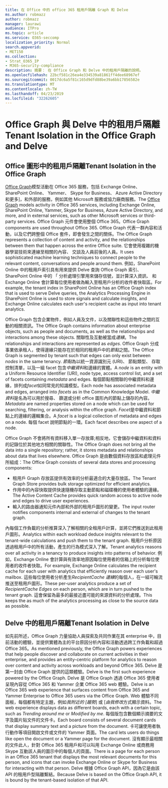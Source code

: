 ```yaml
---
title: 在 Office 中的 office 365 租用戶隔離 Graph 和 Delve
ms.author: robmazz
author: robmazz
manager: laurawi
audience: ITPro
ms.topic: article
ms.service: O365-seccomp
localization_priority: Normal
search.appverid:
- MET150
ms.collection:
- Strat_O365_IP
- M365-security-compliance
description: 摘要： 在 Office Graph 和 Delve 中的租用戶隔離的說明。
ms.openlocfilehash: 22bcf581c26ea4e334539a81861ff4dee68967ef
ms.sourcegitcommit: 0017dc6a5f81c165d9dfd88be39a6bb17856582e
ms.translationtype: MT
ms.contentlocale: zh-TW
ms.lasthandoff: 04/23/2019
ms.locfileid: "32262605"
---
```

# <a name="tenant-isolation-in-the-office-graph-and-delve"></a><span data-ttu-id="5a22a-103">Office Graph 與 Delve 中的租用戶隔離</span><span class="sxs-lookup"><span data-stu-id="5a22a-103">Tenant Isolation in the Office Graph and Delve</span></span>

## <a name="tenant-isolation-in-the-office-graph"></a><span data-ttu-id="5a22a-104">Office 圖形中的租用戶隔離</span><span class="sxs-lookup"><span data-stu-id="5a22a-104">Tenant Isolation in the Office Graph</span></span>
<span data-ttu-id="5a22a-105">[Office Graph](https://dev.office.com/officegraph)模型活動在 Office 365 服務，包括 Exchange Online、 SharePoint Online、 Yammer、 Skype for Business、 Azure Active Directory 和更多]，和外部的服務，例如其他 Microsoft 服務或協力廠商服務。</span><span class="sxs-lookup"><span data-stu-id="5a22a-105">The [Office Graph](https://dev.office.com/officegraph) models activity in Office 365 services, including Exchange Online, SharePoint Online, Yammer, Skype for Business, Azure Active Directory, and more, and in external services, such as other Microsoft services or third-party services.</span></span> <span data-ttu-id="5a22a-106">Office Graph 元件會使用整個 Office 365。</span><span class="sxs-lookup"><span data-stu-id="5a22a-106">Office Graph components are used throughout Office 365.</span></span> <span data-ttu-id="5a22a-107">Office Graph 代表一群內容和活動，以及它們跨整個 Office 套件，即會發生之間的關係。</span><span class="sxs-lookup"><span data-stu-id="5a22a-107">The Office Graph represents a collection of content and activity, and the relationships between them that happen across the entire Office suite.</span></span> <span data-ttu-id="5a22a-108">它會使用複雜的機器學習技術來連線至相關的內容、 交談及人員前後的人員。</span><span class="sxs-lookup"><span data-stu-id="5a22a-108">It uses sophisticated machine learning techniques to connect people to the relevant content, conversations and people around them.</span></span> <span data-ttu-id="5a22a-109">例如，SharePoint Online 中的租用戶索引具有用來提供 Delve 查詢 Office Graph 索引、 SharePoint Online 中的 「 分析處理引擎用來儲存信號，並計算深入資訊、 和 Exchange Online 會計算每位使用者做為輸入至租用戶分析的收件者快取區。</span><span class="sxs-lookup"><span data-stu-id="5a22a-109">For example, the tenant index in SharePoint Online has an Office Graph index that is used to serve Delve queries, the Analytics Processing Engine in SharePoint Online is used to store signals and calculate insights, and Exchange Online calculates each user's recipient cache as input into tenant analytics.</span></span>

<span data-ttu-id="5a22a-110">Office Graph 包含企業物件，例如人員及文件，以及關聯性和這些物件之間的互動的相關資訊。</span><span class="sxs-lookup"><span data-stu-id="5a22a-110">The Office Graph contains information about enterprise objects, such as people and documents, as well as the relationships and interactions among these objects.</span></span> <span data-ttu-id="5a22a-111">關聯性及互動被當成*邊緣*。</span><span class="sxs-lookup"><span data-stu-id="5a22a-111">The relationships and interactions are represented as *edges*.</span></span> <span data-ttu-id="5a22a-112">Office Graph 分成事業依承租人，使得邊緣只能存在於相同的租用戶中的*節點*之間。</span><span class="sxs-lookup"><span data-stu-id="5a22a-112">The Office Graph is segmented by tenant such that edges can only exist between *nodes* in the same tenancy.</span></span> <span data-ttu-id="5a22a-113">*節點*為以統一資源識別元 (URI)、 節點類型、 存取控制清單，以及一組 facet 包含*中繼資料*和邊緣的實體。</span><span class="sxs-lookup"><span data-stu-id="5a22a-113">A *node* is an entity with a Uniform Resource Identifier (URI), node type, access control list, and a set of facets containing *metadata* and edges.</span></span> <span data-ttu-id="5a22a-114">每個節點相關聯的中繼資料和邊緣，排列成*facet*如同常見的知識模型。</span><span class="sxs-lookup"><span data-stu-id="5a22a-114">Each node has associated metadata and edges, arranged into *facets* as in the Common Knowledge Model.</span></span> <span data-ttu-id="5a22a-115">*中繼資料*是名為可以用於搜尋、 篩選或分析 office 圖形內的節點上儲存的內容。</span><span class="sxs-lookup"><span data-stu-id="5a22a-115">*Metadata* are named properties stored on a node which can be used for searching, filtering, or analysis within the office graph.</span></span> <span data-ttu-id="5a22a-116">*Facet*是中繼資料和節點上的邊緣的邏輯集合。</span><span class="sxs-lookup"><span data-stu-id="5a22a-116">A *facet* is a logical collection of metadata and edges on a node.</span></span> <span data-ttu-id="5a22a-117">每個 facet 說明節點的一環。</span><span class="sxs-lookup"><span data-stu-id="5a22a-117">Each facet describes one aspect of a node.</span></span> 

<span data-ttu-id="5a22a-118">Office Graph 不會將所有資料移入單一存放庫;相反地，它會儲存中繼資料和資料的記錄位於其他地方相關的關聯性。</span><span class="sxs-lookup"><span data-stu-id="5a22a-118">The Office Graph does not bring all the data into a single repository; rather, it stores metadata and relationships about data that lives elsewhere.</span></span> <span data-ttu-id="5a22a-119">Office Graph 是由數個資料存放區和處理元件所組成：</span><span class="sxs-lookup"><span data-stu-id="5a22a-119">The Office Graph consists of several data stores and processing components:</span></span>
- <span data-ttu-id="5a22a-120">租用戶 Graph 存放區提供有效率的分析最適合的大量存放區。</span><span class="sxs-lookup"><span data-stu-id="5a22a-120">The Tenant Graph Store provides bulk storage optimized for efficient analytics.</span></span>
- <span data-ttu-id="5a22a-121">作用中的內容快取提供快速隨機存取主動節點和磁碟機的使用者體驗的邊緣。</span><span class="sxs-lookup"><span data-stu-id="5a22a-121">The Active Content Cache provides quick random access to active node and edges to drive user experiences.</span></span>
- <span data-ttu-id="5a22a-122">輸入的路由器通知元件內部和外部的租用戶圖形的變更。</span><span class="sxs-lookup"><span data-stu-id="5a22a-122">The input router notifies components internal and external of changes to the tenant graph.</span></span>

<span data-ttu-id="5a22a-123">內每個工作負載的分析推算深入了解相關的全租用戶計算，並將它們推送到此租用戶圖形。</span><span class="sxs-lookup"><span data-stu-id="5a22a-123">Analytics within each workload deduce insights relevant to the tenant-wide calculations and push them to the tenant graph.</span></span> <span data-ttu-id="5a22a-124">租用戶分析原因透過租用戶中的所有活動，產生的行為模式深入了解。</span><span class="sxs-lookup"><span data-stu-id="5a22a-124">Tenant analytics reasons over all activity in a tenancy to produce insights into patterns of behavior.</span></span> <span data-ttu-id="5a22a-125">例如，Exchange Online 會計算與有效率地原因每位使用者的信箱上的分析每位使用者的收件者快取。</span><span class="sxs-lookup"><span data-stu-id="5a22a-125">For example, Exchange Online calculates the recipient cache for each user with analytics that efficiently reason over each user's mailbox.</span></span> <span data-ttu-id="5a22a-126">這些每位使用者分析產生*RecipientCache 邊緣*的每個人，在一組可輪流推送至租用戶圖形。</span><span class="sxs-lookup"><span data-stu-id="5a22a-126">These per-user analytics produce a set of *RecipientCache Edges* on each person, which are in turn pushed to the tenant graph.</span></span> <span data-ttu-id="5a22a-127">這會保留為最多的最接近盡可能的來源資料的分析處理。</span><span class="sxs-lookup"><span data-stu-id="5a22a-127">This keeps the as much of the analytics processing as close to the source data as possible.</span></span>

## <a name="tenant-isolation-in-delve"></a><span data-ttu-id="5a22a-128">Delve 中的租用戶隔離</span><span class="sxs-lookup"><span data-stu-id="5a22a-128">Tenant Isolation in Delve</span></span>
<span data-ttu-id="5a22a-129">如先前所述，Office Graph 力量協助人員探索及共同作業在其 enterprise 中，目前活動的體驗，並提供實體為主的平台原因分析內容和活動透過跨工作負載和超過 Office 365。</span><span class="sxs-lookup"><span data-stu-id="5a22a-129">As mentioned previously, the Office Graph powers experiences that help people discover and collaborate on current activities in their enterprise, and provides an entity-centric platform for analytics to reason over content and activity across workloads and beyond Office 365.</span></span> <span data-ttu-id="5a22a-130">Delve 是第一封由 Office Graph 提供的這類體驗。</span><span class="sxs-lookup"><span data-stu-id="5a22a-130">Delve is the first such experience powered by the Office Graph.</span></span>
<span data-ttu-id="5a22a-131">Delve 是 Office Graph 透過 Office 365 使用者呈現內容從 Office 365 和 Yammer 企業 Office 365 web 體驗。</span><span class="sxs-lookup"><span data-stu-id="5a22a-131">Delve is an Office 365 web experience that surfaces content from Office 365 and Yammer Enterprise to Office 365 users via the Office Graph.</span></span> <span data-ttu-id="5a22a-132">Web 體驗不同面板，每個都有特定主題，例如*我附近的 [趨勢*] 或 [*由我修改*方式顯示資料。</span><span class="sxs-lookup"><span data-stu-id="5a22a-132">The web experience displays data as different boards, each with a certain topic, such as *Trending around me* or *Modified by me*.</span></span> <span data-ttu-id="5a22a-133">每個版包含數個顯示摘要的文字及圖片貼文件的文件卡。</span><span class="sxs-lookup"><span data-stu-id="5a22a-133">Each board consists of several document cards that display summary text and a picture from the document.</span></span> <span data-ttu-id="5a22a-134">卡可讓使用者執行動作等項目開啟文件或文件的 Yammer 頁面。</span><span class="sxs-lookup"><span data-stu-id="5a22a-134">The card lets users do things like open the document or a Yammer page for the document.</span></span> <span data-ttu-id="5a22a-135">沒有顯示最相關的文件此人，針對 Office 365 租用戶和可以叫用 Exchange Online 或商務用 Skype 互動該人員的圖示中的每個人的頁面。</span><span class="sxs-lookup"><span data-stu-id="5a22a-135">There is a page for each person in an Office 365 tenant that displays the most relevant documents for this person, and icons that can invoke Exchange Online or Skype for Business for interacting with that person.</span></span> <span data-ttu-id="5a22a-136">Delve 根據 Office Graph API，因為它是由該 API 的租用戶型隔離繫結。</span><span class="sxs-lookup"><span data-stu-id="5a22a-136">Because Delve is based on the Office Graph API, it is bound by the tenant-based isolation of that API.</span></span>